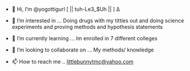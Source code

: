 - 👋 Hi, I’m @yogottigurl [ || tuh-Le3_$Uh || ] ∆

- 👀 I’m interested in ...
Doing drugs with my titties out and doing science experiments and proving methods and hypothesis statements

- 🌱 I’m currently learning ... Im enrolled in 7 different colleges
- 💞️ I’m looking to collaborate on ... My methods/ knowledge
- 📫 How to reach me .. littlebunnytmc@yahoo.com

<!---
yogottigurl/yogottigurl is a ✨ special ✨ repository because its `README.md` (this file) appears on your GitHub profile.
You can click the Preview link to take a look at your changes.
--->
